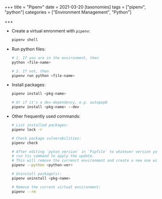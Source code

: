 +++
title = "Pipenv"
date = 2021-03-20
[taxonomies]
tags = ["pipenv", "python"]
categories = ["Environment Management", "Python"]

+++

- Create a virtual enronment with `pipenv`:

  ```bash
  pipenv shell
  ```

- Run python files:

  ```bash
  # 1. If you are in the environment, then
  python <file-name>

  # 2. If not, then
  pipenv run python <file-name>
  ```

- Install packages:

  ```bash
  pipenv install <pkg-name>

  # Or if it's a dev-dependency, e.g. autopep8
  pipenv install <pkg-name> --dev
  ```

- Other frequently used commands:

  ```bash
  # List installed packages:
  pipenv lock -r

  # Check package vulnerabilities:
  pipenv check

  # After editing `pyton_version` in `Pipfile` to whatever version you want to use,
  # run tis command to apply the update.
  # This will remove the currenct environment and create a new one with the updated version.
  pipenv --python <python-ver>

  # Uninstall package(s):
  pipenv uninstall <pkg-name>

  # Remove the current virtual environment:
  pipenv --rm
  ```
